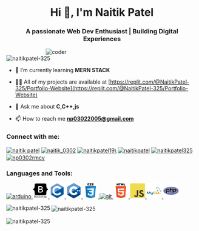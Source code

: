 <h1 align="center">Hi 👋, I'm Naitik Patel</h1>
<h3 align="center">A passionate Web Dev Enthusiast | Building Digital Experiences</h3>
<img align="right" alt="coder" width="400" src="https://dribbble.com/shots/15637256-coding/attachments/7428659?mode=media">
<p align="left"> <img src="https://komarev.com/ghpvc/?username=naitikpatel-325&label=Profile%20views&color=0e75b6&style=flat" alt="naitikpatel-325" /> </p>

- 🌱 I’m currently learning **MERN STACK**

- 👨‍💻 All of my projects are available at [https://replit.com/@NaitikPatel-325/Portfolio-Website](https://replit.com/@NaitikPatel-325/Portfolio-Website)

- 💬 Ask me about **C,C++,js**

- 📫 How to reach me **np03022005@gmail.com**

<h3 align="left">Connect with me:</h3>
<p align="left">
<a href="https://linkedin.com/in/naitik patel" target="blank"><img align="center" src="https://raw.githubusercontent.com/rahuldkjain/github-profile-readme-generator/master/src/images/icons/Social/linked-in-alt.svg" alt="naitik patel" height="30" width="40" /></a>
<a href="https://instagram.com/naitik_0302" target="blank"><img align="center" src="https://raw.githubusercontent.com/rahuldkjain/github-profile-readme-generator/master/src/images/icons/Social/instagram.svg" alt="naitik_0302" height="30" width="40" /></a>
<a href="https://www.codechef.com/users/naitikpatel19\" target="blank"><img align="center" src="https://cdn.jsdelivr.net/npm/simple-icons@3.1.0/icons/codechef.svg" alt="naitikpatel19\" height="30" width="40" /></a>
<a href="https://www.hackerrank.com/naitikpatel" target="blank"><img align="center" src="https://raw.githubusercontent.com/rahuldkjain/github-profile-readme-generator/master/src/images/icons/Social/hackerrank.svg" alt="naitikpatel" height="30" width="40" /></a>
<a href="https://www.leetcode.com/naitikpatel325" target="blank"><img align="center" src="https://raw.githubusercontent.com/rahuldkjain/github-profile-readme-generator/master/src/images/icons/Social/leet-code.svg" alt="naitikpatel325" height="30" width="40" /></a>
<a href="https://auth.geeksforgeeks.org/user/np0302rmcv" target="blank"><img align="center" src="https://raw.githubusercontent.com/rahuldkjain/github-profile-readme-generator/master/src/images/icons/Social/geeks-for-geeks.svg" alt="np0302rmcv" height="30" width="40" /></a>
</p>

<h3 align="left">Languages and Tools:</h3>
<p align="left"> <a href="https://www.arduino.cc/" target="_blank" rel="noreferrer"> <img src="https://cdn.worldvectorlogo.com/logos/arduino-1.svg" alt="arduino" width="40" height="40"/> </a> <a href="https://getbootstrap.com" target="_blank" rel="noreferrer"> <img src="https://raw.githubusercontent.com/devicons/devicon/master/icons/bootstrap/bootstrap-plain-wordmark.svg" alt="bootstrap" width="40" height="40"/> </a> <a href="https://www.cprogramming.com/" target="_blank" rel="noreferrer"> <img src="https://raw.githubusercontent.com/devicons/devicon/master/icons/c/c-original.svg" alt="c" width="40" height="40"/> </a> <a href="https://www.w3schools.com/cpp/" target="_blank" rel="noreferrer"> <img src="https://raw.githubusercontent.com/devicons/devicon/master/icons/cplusplus/cplusplus-original.svg" alt="cplusplus" width="40" height="40"/> </a> <a href="https://www.w3schools.com/css/" target="_blank" rel="noreferrer"> <img src="https://raw.githubusercontent.com/devicons/devicon/master/icons/css3/css3-original-wordmark.svg" alt="css3" width="40" height="40"/> </a> <a href="https://git-scm.com/" target="_blank" rel="noreferrer"> <img src="https://www.vectorlogo.zone/logos/git-scm/git-scm-icon.svg" alt="git" width="40" height="40"/> </a> <a href="https://www.w3.org/html/" target="_blank" rel="noreferrer"> <img src="https://raw.githubusercontent.com/devicons/devicon/master/icons/html5/html5-original-wordmark.svg" alt="html5" width="40" height="40"/> </a> <a href="https://developer.mozilla.org/en-US/docs/Web/JavaScript" target="_blank" rel="noreferrer"> <img src="https://raw.githubusercontent.com/devicons/devicon/master/icons/javascript/javascript-original.svg" alt="javascript" width="40" height="40"/> </a> <a href="https://www.mysql.com/" target="_blank" rel="noreferrer"> <img src="https://raw.githubusercontent.com/devicons/devicon/master/icons/mysql/mysql-original-wordmark.svg" alt="mysql" width="40" height="40"/> </a> <a href="https://www.php.net" target="_blank" rel="noreferrer"> <img src="https://raw.githubusercontent.com/devicons/devicon/master/icons/php/php-original.svg" alt="php" width="40" height="40"/> </a> </p>

<p><img align="left" src="https://github-readme-stats.vercel.app/api/top-langs?username=naitikpatel-325&show_icons=true&locale=en&layout=compact" alt="naitikpatel-325" /></p>

<p>&nbsp;<img align="center" src="https://github-readme-stats.vercel.app/api?username=naitikpatel-325&show_icons=true&locale=en" alt="naitikpatel-325" /></p>

<p><img align="center" src="https://github-readme-streak-stats.herokuapp.com/?user=naitikpatel-325&" alt="naitikpatel-325" /></p>
